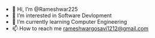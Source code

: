 - 👋 Hi, I’m @Rameshwar225
- 👀 I’m interested in Software Devlopment
- 🌱 I’m currently learning Computer Engineering
- 📫 How to reach me rameshwargosavi1212@gmail.com

<!---
Rameshwar225/Rameshwar225 is a ✨ special ✨ repository because its `README.md` (this file) appears on your GitHub profile.
You can click the Preview link to take a look at your changes.
--->
